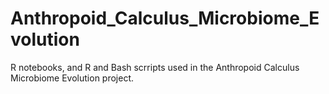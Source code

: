 # Anthropoid_Calculus_Microbiome_Evolution
R notebooks, and R and Bash scrripts used in the Anthropoid Calculus Microbiome Evolution project.
